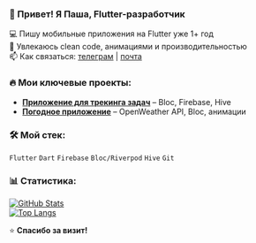### 👋 Привет! Я Паша, Flutter-разработчик  

💻 Пишу мобильные приложения на Flutter уже 1+ год  
🚀 Увлекаюсь clean code, анимациями и производительностью  
📫 Как связаться: [телеграм](t.me/qazumi6) | [почта](pgriskevic75@gmail.com)  

### 🔥 Мои ключевые проекты:  
- [**Приложение для трекинга задач**](https://github.com/pashaxd/task_organizer) – Bloc, Firebase, Hive  
- [**Погодное приложение**](https://github.com/pashaxd/weather_app_clean) – OpenWeather API, Bloc, анимации  

### 🛠️ Мой стек:  
`Flutter` `Dart` `Firebase` `Bloc/Riverpod` `Hive` `Git`  

### 📊 Статистика:  
[![GitHub Stats](https://github-readme-stats.vercel.app/api?username=pashaxd&show_icons=true&theme=radical)](https://github.com/pashaxd)  
[![Top Langs](https://github-readme-stats.vercel.app/api/top-langs/?username=pashaxd&layout=compact&theme=radical)](https://github.com/pashaxd)  

⭐ **Спасибо за визит!**  
